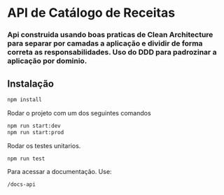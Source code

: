 # API de Catálogo de Receitas

### Api construida usando boas praticas de Clean Architecture para separar por camadas a aplicação e dividir de forma correta as responsabilidades. Uso do DDD para padrozinar a aplicação por dominio.

## Instalação

```bash
npm install
```

Rodar o projeto com um dos seguintes comandos

```bash
npm run start:dev
npm run start:prod
```

Rodar os testes unitarios.

```bash
npm run test
```

Para acessar a documentação. Use:

```
/docs-api
```
